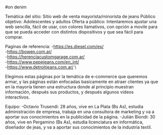 #on denim

Temática del sitio: Sitio web de venta mayorista/minorista de jeans
Público objetivo: Adolescentes y adultos
Oferta a público: Intentaremos ajustar una web sencilla, fácil de usar, con colores llamativos, con opción a movile para que se pueda acceder con distintos dispositivos y que sea fácil para comprar.

Paginas de referencia:
-https://es.diesel.com/es/ \
-https://bowen.com.ar/  \
-https://herenciacustomgarage.com.ar/ \
-https://www.pepejeans.com/en_int/ \
-https://www.detroitjeans.com.ar/ \

Elegimos estas páginas por la temática de e-commerce que queremos armar, y las páginas están enfocadas basicamente en atraer clientes ya que en la mayoría tienen una estructura donde al principio muestran información, después sus productos, y después algunos videos interactivos.

Equipo:
-Octavio Trusendi: 28 años, vive en La Plata (Bs As), estudia administración de empresa, trabaja en una consultora de marketing y va a aportar sus conocimientos en la publicidad de la página.
-Julián Biondi: 30 años, vive en Pergamino (Bs As), estudia licenciatura en informática, diseñador de jeas, y va a aportar sus conocimientos de la industria textíl.